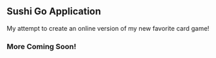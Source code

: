 ## Sushi Go Application

My attempt to create an online version of my new favorite card game!

### More Coming Soon!